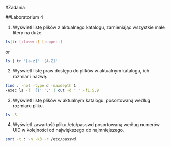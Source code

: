 #Zadania

##Laboratorium 4

1. Wyświetl listę plików z aktualnego katalogu, zamieniając wszystkie małe litery na duże.

```sh
ls|tr [:lower:] [:upper:]
```
or
```sh
ls | tr '[a-z]' '[A-Z]'
```

2. Wyświetl listę praw dostępu do plików w aktualnym katalogu, ich rozmiar i nazwę.

```sh
find . -not -type d -maxdepth 1
-exec ls -l '{}' ';' | cut -d ' ' -f1,5,9
```

3. Wyświetl listę plików w aktualnym katalogu, posortowaną według rozmiaru pliku.

```sh
ls -S
```

4. Wyświetl zawartość pliku /etc/passwd posortowaną według numerów UID w kolejności od największego do najmniejszego.

```sh
sort -t : -n -k3 -r /etc/passwd
```

